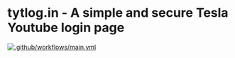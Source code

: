 # tytlog.in - A simple and secure Tesla Youtube login page

[![.github/workflows/main.yml](https://github.com/0xtf/tytlog.in/actions/workflows/main.yml/badge.svg)](https://github.com/0xtf/tytlog.in/actions/workflows/main.yml)
